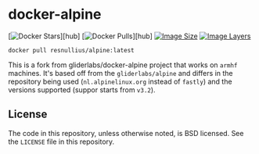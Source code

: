 # docker-alpine

[![Docker Stars](https://img.shields.io/docker/stars/resnullius/alpine.svg)][hub]
[![Docker Pulls](https://img.shields.io/docker/pulls/resnullius/alpine.svg)][hub]
[![Image Size](https://img.shields.io/imagelayers/image-size/resnullius/alpine/latest.svg)](https://imagelayers.io/?images=resnullius/alpine:latest)
[![Image Layers](https://img.shields.io/imagelayers/layers/resnullius/alpine/latest.svg)](https://imagelayers.io/?images=resnullius/alpine:latest)

```
docker pull resnullius/alpine:latest
```

This is a fork from gliderlabs/docker-alpine project that works on `armhf` machines. It's based off from the `gliderlabs/alpine` and differs in the repository being used (`nl.alpinelinux.org` instead of `fastly`) and the versions supported (suppor starts from `v3.2`).

## License

The code in this repository, unless otherwise noted, is BSD licensed. See the `LICENSE` file in this repository.
